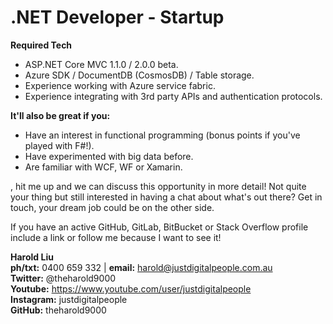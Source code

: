 # .NET Developer - Startup



**Required Tech**
* ASP.NET Core MVC 1.1.0 / 2.0.0 beta.
* Azure SDK / DocumentDB (CosmosDB) / Table storage.
* Experience working with Azure service fabric.
* Experience integrating with 3rd party APIs and authentication protocols.

**It'll also be great if you:**
* Have an interest in functional programming (bonus points if you've played with F#!).
* Have experimented with big data before. 
* Are familiar with WCF, WF or Xamarin.


, hit me up and we can discuss this opportunity in more detail! Not quite your thing but still interested in having a chat about what's out there? Get in touch, your dream job could be on the other side.

If you have an active GitHub, GitLab, BitBucket or Stack Overflow profile include a link or follow me because I want to see it!

**Harold Liu**</br>
**ph/txt:** 0400 659 332 | **email:** harold@justdigitalpeople.com.au</br>
**Twitter:** @theharold9000</br>
**Youtube:** https://www.youtube.com/user/justdigitalpeople</br>
**Instagram:** justdigitalpeople</br>
**GitHub:** theharold9000</br>